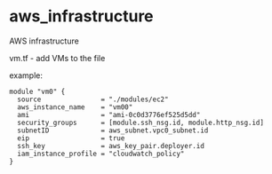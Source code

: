 # aws_infrastructure
AWS infrastructure


vm.tf - add VMs to the file

example:
```terrafrom
module "vm0" {
  source               = "./modules/ec2"
  aws_instance_name    = "vm00"
  ami                  = "ami-0c0d3776ef525d5dd"
  security_groups      = [module.ssh_nsg.id, module.http_nsg.id]
  subnetID             = aws_subnet.vpc0_subnet.id
  eip                  = true
  ssh_key              = aws_key_pair.deployer.id
  iam_instance_profile = "cloudwatch_policy"
}
```